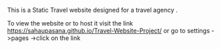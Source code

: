 This is a Static Travel website designed for a travel agency .

To view the website or to host it visit the link      https://sahaupasana.github.io/Travel-Website-Project/
or go to settings ->pages ->click on the link 
